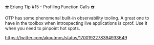 ☎️ Erlang Tip #15 - Profiling Function Calls ☎️

OTP has some phenomenal built-in observability tooling. A great one to have in the toolbox when introspecting live applications is cprof. Use it when you need to pinpoint hot spots.

https://twitter.com/akoutmos/status/1700192278394933649